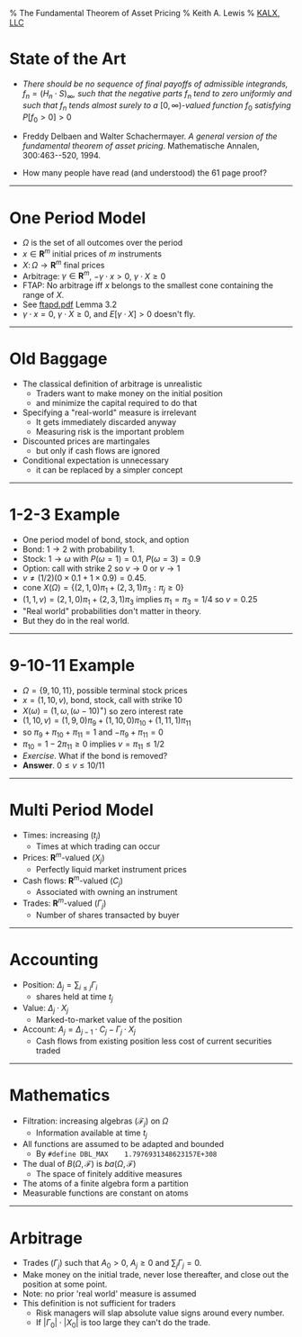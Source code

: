 % The Fundamental Theorem of Asset Pricing
% Keith A. Lewis
% <a href="http://kalx.net">KALX, LLC</a>

# State of the Art

-  _There should be no sequence of final payoffs of admissible
    integrands,_ $f_n = (H_n\cdot S)_{\infty}$_, such that the
    negative parts_ $f_n$ _tend to zero uniformly and such that_
    $f_n$ _tends almost surely to a_ $[0,\infty)$_-valued
    function_ $f_0$ _satisfying_ $P[f_0 \gt 0] > 0$

-   Freddy Delbaen and Walter Schachermayer. _A general version of the
    fundamental theorem of asset pricing_. Mathematische Annalen,
    300:463--520, 1994.

-   How many people have read (and understood) the 61 page proof?

----------------------------

# One Period Model

- $\Omega$ is the set of all outcomes over the period
- $x\in\mathbf{R}^m$ initial prices of $m$ instruments
- $X\colon\Omega\to\mathbf{R}^m$ final prices
- Arbitrage: $\gamma\in\mathbf{R}^m$, $-\gamma\cdot x > 0$, $\gamma\cdot X\ge0$
- FTAP: No arbitrage iff $x$ belongs to the smallest cone containing the range of $X$.
- See <a href="http://kalx.net/ftapd.pdf" target=_blank>ftapd.pdf</a> Lemma 3.2
- $\gamma\cdot x = 0$, $\gamma\cdot X\ge0$, and $E[\gamma\cdot X] > 0$ doesn't fly.

----------------------------

# Old Baggage

-   The classical definition of arbitrage is unrealistic
    -   Traders want to make money on the initial position
    -   and minimize the capital required to do that
-   Specifying a "real-world" measure is irrelevant
    -   It gets immediately discarded anyway
    -   Measuring risk is the important problem
-   Discounted prices are martingales
    -   but only if cash flows are ignored
-   Conditional expectation is unnecessary
    -   it can be replaced by a simpler concept

<!--|
----------------------------

# A Simpler Approach

-   Map the finance to mathematics as directly as possible...
    -   ...and clearly identify the misspecifications
-   The mathematics has to be implemented in software to be useful...
    -   ...by people who don't understand complicated math,
-   And make sense to the business side
    -   They write the checks
|-->
----------------------------

# 1-2-3 Example

- One period model of bond, stock, and option
- Bond: $1\to 2$ with probability $1$.
- Stock: $1\to \omega$ with $P(\omega = 1) = 0.1$, $P(\omega = 3) = 0.9$
- Option: call with strike $2$ so $v\to 0$ or $v\to 1$
- $v \not= (1/2)(0\times 0.1 + 1\times 0.9) = 0.45$.
- $\mathrm{cone}\ X(\Omega) = \{(2,1,0)\pi_1 + (2,3,1)\pi_3:\pi_j\ge0\}$
- $(1,1,v) = (2,1,0)\pi_1 + (2,3,1)\pi_3$ implies $\pi_1 = \pi_3 = 1/4$ so $v = 0.25$
- "Real world" probabilities don't matter in theory.
- But they do in the real world.

-----------------------------

# 9-10-11 Example

- $\Omega = \{9,10,11\}$, possible terminal stock prices
- $x = (1, 10, v)$, bond, stock, call with strike $10$
- $X(\omega) = (1, \omega, (\omega - 10)^+)$ so zero interest rate
- $(1, 10, v) = (1,9,0) \pi_{9} + (1,10,0) \pi_{10} + (1,11,1) \pi_{11}$
- so $\pi_{9} + \pi_{10} + \pi_{11} = 1$ and $-\pi_{9} + \pi_{11} = 0$
- $\pi_{10} = 1 - 2\pi_{11} \ge 0$ implies $v = \pi_{11}\le 1/2$
- _Exercise_. What if the bond is removed?
- __Answer__. $0\le v\le 10/11$

-----------------------------

# Multi Period Model

- Times: increasing $(t_j)$
	- Times at which trading can occur
- Prices: $\mathbf{R}^m$-valued $(X_j)$
	- Perfectly liquid market instrument prices
- Cash flows: $\mathbf{R}^m$-valued $(C_j)$
	- Associated with owning an instrument
- Trades: $\mathbf{R}^m$-valued $(\Gamma_j)$
	- Number of shares transacted by buyer

-----------------------------

# Accounting

-   Position: $\Delta_j = \sum_{i\le j}\Gamma_i$
    -   shares held at time $t_j$
-   Value: $\Delta_j\cdot X_j$
    -   Marked-to-market value of the position
-   Account: $A_j = \Delta_{j-1}\cdot C_j - \Gamma_j\cdot
    X_j$
    -   Cash flows from existing position less cost of current
        securities traded

-----------------------------

# Mathematics

- Filtration: increasing algebras $(\mathcal{F}_j)$ on $\Omega$
	- Information available at time $t_j$
- All functions are assumed to be adapted and bounded
	- By `#define DBL_MAX    1.7976931348623157E+308`
- The dual of $B(\Omega, \mathcal{F})$ is $ba(\Omega, \mathcal{F})$
	- The space of finitely additive measures
- The atoms of a finite algebra form a partition
- Measurable functions are constant on atoms

-----------------------------

# Arbitrage

-   Trades $(\Gamma_j)$ such that
    $A_0\gt 0$, $A_j\ge0$ and $\sum_j \Gamma_j = 0$.
-	Make money on the initial trade, never lose thereafter,
    and close out the position at some point.
-   Note: no prior 'real world' measure is assumed
-   This definition is not sufficient for traders
	- Risk managers will slap absolute value signs around every number.
	- If $|\Gamma_0|\cdot|X_0|$ is too large they can't do the trade.

